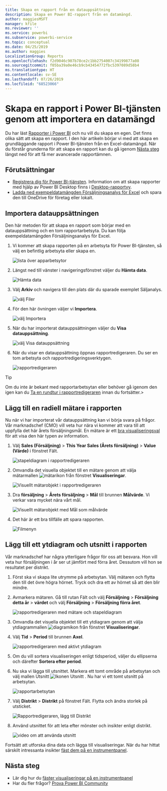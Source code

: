 ```yaml
---
title: Skapa en rapport från en datauppsättning
description: Skapa en Power BI-rapport från en datamängd.
author: maggiesMSFT
manager: kfile
ms.reviewer: ''
ms.service: powerbi
ms.subservice: powerbi-service
ms.topic: conceptual
ms.date: 04/25/2019
ms.author: maggies
LocalizationGroup: Reports
ms.openlocfilehash: f2d9046c907b78ce2c1bb2754007c34199877a08
ms.sourcegitcommit: f05ba39a0e46cb9cb43454772fbc5397089d58b4
ms.translationtype: HT
ms.contentlocale: sv-SE
ms.lasthandoff: 07/26/2019
ms.locfileid: "68523066"
---
```

# <a name="create-a-report-in-the-power-bi-service-by-importing-a-dataset"></a>Skapa en rapport i Power BI-tjänsten genom att importera en datamängd
Du har läst [Rapporter i Power BI](consumer/end-user-reports.md) och nu vill du skapa en egen. Det finns olika sätt att skapa en rapport. I den här artikeln börjar vi med att skapa en grundläggande rapport i Power BI-tjänsten från en Excel-datamängd. När du förstår grunderna för att skapa en rapport kan du gå igenom [Nästa steg](#next-steps) längst ned för att få mer avancerade rapportämnen.  

## <a name="prerequisites"></a>Förutsättningar
- [Registrera dig för Power BI-tjänsten](service-self-service-signup-for-power-bi.md). Information om att skapa rapporter med hjälp av Power BI Desktop finns i [Desktop-rapportvy](desktop-report-view.md). 
- [Ladda ned exempeldatamängden Försäljningsanalys för Excel](http://go.microsoft.com/fwlink/?LinkId=529778) och spara den till OneDrive för företag eller lokalt.

## <a name="import-the-dataset"></a>Importera datauppsättningen
Den här metoden för att skapa en rapport som börjar med en datauppsättning och en tom rapportarbetsyta. Du kan följa exempeldatamängden Försäljningsanalys för Excel.

1. Vi kommer att skapa rapporten på en arbetsyta för Power BI-tjänsten, så välj en befintlig arbetsyta eller skapa en.
   
   ![lista över apparbetsytor](media/service-report-create-new/power-bi-workspaces2.png)
2. Längst ned till vänster i navigeringsfönstret väljer du **Hämta data**.
   
   ![Hämta data](media/service-report-create-new/power-bi-get-data3.png)
3. Välj **Arkiv**  och navigera till den plats där du sparade exemplet Säljanalys.
   
    ![välj Filer](media/service-report-create-new/power-bi-select-files.png)
4. För den här övningen väljer vi **Importera**.
   
   ![välj Importera](media/service-report-create-new/power-bi-import.png)
5. När du har importerat datauppsättningen väljer du **Visa datauppsättning**.
   
   ![välj Visa datauppsättning](media/service-report-create-new/power-bi-view-dataset.png)
6. När du visar en datauppsättning öppnas rapportredigeraren.  Du ser en tom arbetsyta och rapportredigeringsverktygen.
   
   ![rapportredigeraren](media/service-report-create-new/power-bi-blank-report.png)

> [!TIP]
> Om du inte är bekant med rapportarbetsytan eller behöver gå igenom den igen kan du [Ta en rundtur i rapportredigeraren](service-the-report-editor-take-a-tour.md) innan du fortsätter.> 
> 

## <a name="add-a-radial-gauge-to-the-report"></a>Lägg till en radiell mätare i rapporten
Nu när vi har importerat vår datauppsättning kan vi börja svara på frågor.  Vår marknadschef (CMO) vill veta hur nära vi kommer att vara till att uppfylla det här årets försäljningsmål. En mätare är ett [bra visualiseringsval](visuals/power-bi-report-visualizations.md) för att visa den här typen av information.

1. Välj **Sales (Försäljning)**  >  **This Year Sales (Årets försäljning)**  > **Value (Värde)** i fönstret Fält.
   
    ![stapeldiagram i rapportredigeraren](media/service-report-create-new/power-bi-report-step1.png)
2. Omvandla det visuella objektet till en mätare genom att välja mätarmallen ![mätarikon](media/service-report-create-new/powerbi-gauge-icon.png) från fönstret **Visualiseringar**.
   
    ![Visuellt mätarobjekt i rapportredigeraren](media/service-report-create-new/power-bi-report-step2.png)
3. Dra **försäljning** > **Årets försäljning** > **Mål** till brunnen **Målvärde**. Vi verkar vara mycket nära vårt mål.
   
    ![Visuellt mätarobjekt med Mål som målvärde](media/service-report-create-new/power-bi-report-step3.png)
4. Det här är ett bra tillfälle att spara rapporten.
   
   ![Filmenyn](media/service-report-create-new/powerbi-save.png)

## <a name="add-an-area-chart-and-slicer-to-the-report"></a>Lägg till ett ytdiagram och utsnitt i rapporten
Vår marknadschef har några ytterligare frågor för oss att besvara. Hon vill veta hur försäljningen i år ser ut jämfört med förra året. Dessutom vill hon se resultatet per distrikt.

1. Först ska vi skapa lite utrymme på arbetsytan. Välj mätaren och flytta den till det övre högra hörnet. Tryck och dra ett av hörnet så att den blir mindre.
2. Avmarkera mätaren. Gå till rutan Fält och välj **Försäljning** > **Försäljning detta år** > **värdet** och välj **Försäljning**  >  **Försäljning förra året**.
   
    ![rapportredigeraren med mätare och stapeldiagram](media/service-report-create-new/power-bi-report-step4.png)
3. Omvandla det visuella objektet till ett ytdiagram genom att välja ytdiagrammallen ![diagramikon](media/service-report-create-new/power-bi-areachart-icon.png) från fönstret **Visualiseringar**.
4. Välj **Tid** > **Period** till brunnen **Axel**.
   
    ![rapportredigeraren med aktivt ytdiagram](media/service-report-create-new/power-bi-report-step5.png)
5. Om du vill sortera visualiseringen enligt tidsperiod, väljer du ellipserna och därefter **Sortera efter period**.
6. Nu ska vi lägga till utsnittet. Markera ett tomt område på arbetsytan och välj mallen Utsnitt ![Ikonen Utsnitt](media/service-report-create-new/power-bi-slicer-icon.png) . Nu har vi ett tomt utsnitt på arbetsytan.
   
    ![rapportarbetsytan](media/service-report-create-new/power-bi-report-step6.png)    
7. Välj **Distrikt** > **Distrikt** på fönstret Fält. Flytta och ändra storlek på utsticket.
   
    ![Rapportredigeraren, lägg till Distrikt](media/service-report-create-new/power-bi-report-step7.png)  
8. Använd utsnittet för att leta efter mönster och insikter enligt distrikt.
   
   ![video om att använda utsnitt](media/service-report-create-new/power-bi-slicer-video2.gif)  

Fortsätt att utforska dina data och lägga till visualiseringar. När du har hittat särskilt intressanta insikter [fäst dem på en instrumentpanel](service-dashboard-pin-tile-from-report.md).

## <a name="next-steps"></a>Nästa steg

* Lär dig hur du [fäster visualiseringar på en instrumentpanel](service-dashboard-pin-tile-from-report.md)   
* Har du fler frågor? [Prova Power BI Community](http://community.powerbi.com/)

